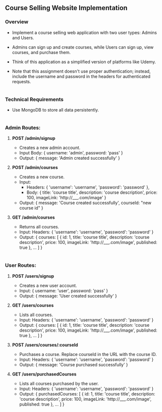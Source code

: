 ## Course Selling Website Implementation

### Overview
- Implement a course selling web application with two user types: Admins and Users. 

- Admins can sign up and create courses, while Users can sign up, view courses, and purchase them. 
- Think of this application as a simplified version of platforms like Udemy. 
- Note that this assignment doesn't use proper authentication; instead, include the username and password in the headers for authenticated requests.
<br><br>

### Technical Requirements
- Use MongoDB to store all data persistently.
<br><br>

### Admin Routes:
1. **POST /admin/signup**
   - Creates a new admin account.
   - Input Body: { username: 'admin', password: 'pass' }
   - Output: { message: 'Admin created successfully' }

2. **POST /admin/courses**
   - Creates a new course.
   - Input: 
      - Headers: { 'username': 'username', 'password': 'password' }, 
      - Body: { title: 'course title', description: 'course description', price: 100, imageLink: 'http://___.com/image' }
   - Output: { message: 'Course created successfully', courseId: "new course id" }

3. **GET /admin/courses**
   - Returns all courses.
   - Input: Headers: { 'username': 'username', 'password': 'password' }
   - Output: { courses: [ { id: 1, title: 'course title', description: 'course description', price: 100, imageLink: 'http://___.com/image', published: true }, ... ] }
<br><br>

### User Routes:
1. **POST /users/signup**
   - Creates a new user account.
   - Input: { username: 'user', password: 'pass' }
   - Output: { message: 'User created successfully' }

2. **GET /users/courses**
   - Lists all courses.
   - Input: Headers: { 'username': 'username', 'password': 'password' }
   - Output: { courses: [ { id: 1, title: 'course title', description: 'course description', price: 100, imageLink: 'http://___.com/image', published: true }, ... ] }

3. **POST /users/courses/:courseId**
   - Purchases a course. Replace courseId in the URL with the course ID.
   - Input: Headers: { 'username': 'username', 'password': 'password' }
   - Output: { message: 'Course purchased successfully' }

4. **GET /users/purchasedCourses**
   - Lists all courses purchased by the user.
   - Input: Headers: { 'username': 'username', 'password': 'password' }
   - Output: { purchasedCourses: [ { id: 1, title: 'course title', description: 'course description', price: 100, imageLink: 'http://___.com/image', published: true }, ... ] }
